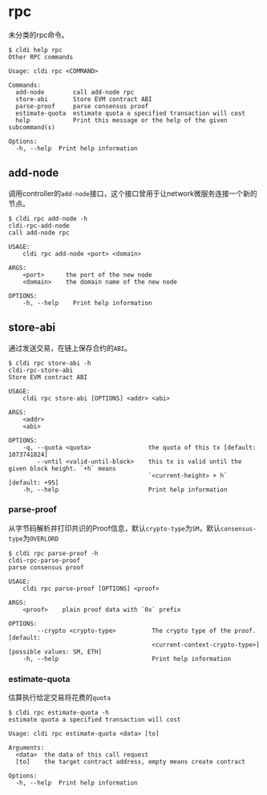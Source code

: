 # rpc

未分类的rpc命令。

```plaintext
$ cldi help rpc
Other RPC commands

Usage: cldi rpc <COMMAND>

Commands:
  add-node        call add-node rpc
  store-abi       Store EVM contract ABI
  parse-proof     parse consensus proof
  estimate-quota  estimate quota a specified transaction will cost
  help            Print this message or the help of the given subcommand(s)

Options:
  -h, --help  Print help information
```

## add-node

调用controller的`add-node`接口，这个接口曾用于让network微服务连接一个新的节点。

```plaintext
$ cldi rpc add-node -h
cldi-rpc-add-node
call add-node rpc

USAGE:
    cldi rpc add-node <port> <domain>

ARGS:
    <port>      the port of the new node
    <domain>    the domain name of the new node

OPTIONS:
    -h, --help    Print help information
```

## store-abi

通过发送交易，在链上保存合约的`ABI`。

```plaintext
$ cldi rpc store-abi -h
cldi-rpc-store-abi
Store EVM contract ABI

USAGE:
    cldi rpc store-abi [OPTIONS] <addr> <abi>

ARGS:
    <addr>
    <abi>

OPTIONS:
    -q, --quota <quota>                the quota of this tx [default: 1073741824]
        --until <valid-until-block>    this tx is valid until the given block height. `+h` means
                                       `<current-height> + h` [default: +95]
    -h, --help                         Print help information
```

### parse-proof

从字节码解析并打印共识的Proof信息，默认`crypto-type`为`SM`，默认`consensus-type`为`OVERLORD`

```plaintext
$ cldi rpc parse-proof -h
cldi-rpc-parse-proof 
parse consensus proof

USAGE:
    cldi rpc parse-proof [OPTIONS] <proof>

ARGS:
    <proof>    plain proof data with `0x` prefix

OPTIONS:
        --crypto <crypto-type>          The crypto type of the proof. [default:
                                        <current-context-crypto-type>] [possible values: SM, ETH]
    -h, --help                          Print help information
```

### estimate-quota

估算执行给定交易将花费的`quota`

```plaintext
$ cldi rpc estimate-quota -h
estimate quota a specified transaction will cost

Usage: cldi rpc estimate-quota <data> [to]

Arguments:
  <data>  the data of this call request
  [to]    the target contract address, empty means create contract

Options:
  -h, --help  Print help information
```
